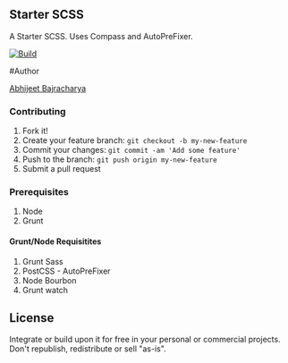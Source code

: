 ## Starter SCSS

A Starter SCSS. Uses Compass and AutoPreFixer.

[![Build](https://img.shields.io/badge/Build-1.2.1-blue.svg)]()

#Author

[Abhijeet Bajracharya](http://abhijeetbajracharya.com/)



### Contributing

1. Fork it!
2. Create your feature branch: `git checkout -b my-new-feature`
3. Commit your changes: `git commit -am 'Add some feature'`
4. Push to the branch: `git push origin my-new-feature`
5. Submit a pull request

### Prerequisites

1. Node
2. Grunt


#### Grunt/Node Requisitites
1. Grunt Sass
2. PostCSS - AutoPreFixer
3. Node Bourbon
4. Grunt watch

## License

Integrate or build upon it for free in your personal or commercial projects. Don't republish, redistribute or sell "as-is".
